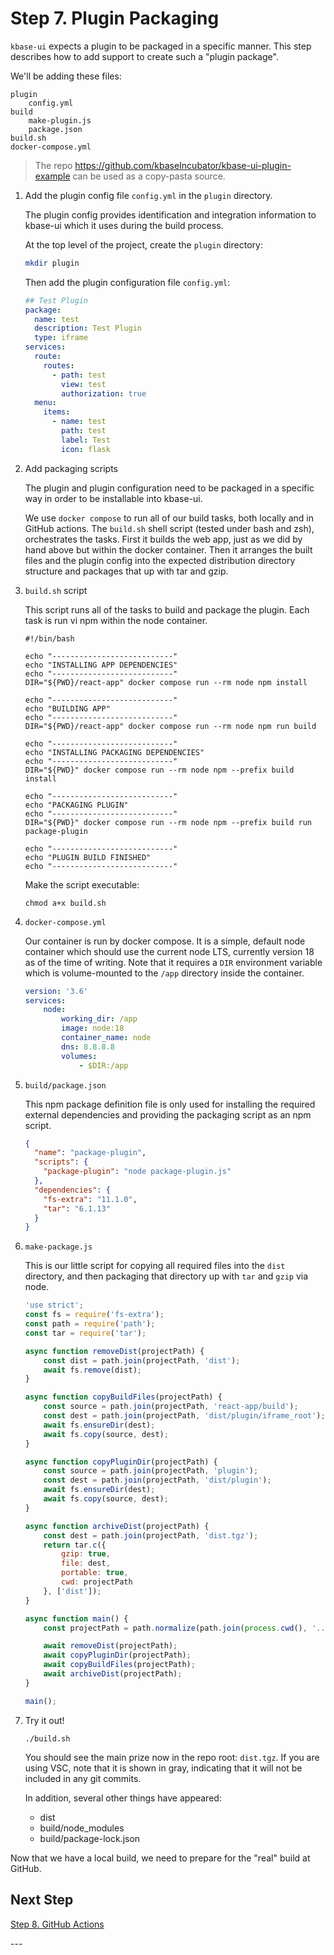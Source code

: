 # Step 7. Plugin Packaging

`kbase-ui` expects a plugin to be packaged in a specific manner. This step describes how to add support to create such a "plugin package".

We'll be adding these files:

```text
plugin
    config.yml
build
    make-plugin.js
    package.json
build.sh
docker-compose.yml
```

> The repo https://github.com/kbaseIncubator/kbase-ui-plugin-example can be used as a copy-pasta source.


1. Add the plugin config file `config.yml` in the `plugin` directory.

   The plugin config provides identification and integration information to kbase-ui which it uses during the build process.

    At the top level of the project, create the `plugin` directory:

     ```bash
     mkdir plugin
     ```

     Then add the plugin configuration file `config.yml`:

     ```yaml
     ## Test Plugin
     package:
       name: test
       description: Test Plugin
       type: iframe
     services:
       route:
         routes:
           - path: test
             view: test
             authorization: true
       menu:
         items:
           - name: test
             path: test
             label: Test
             icon: flask
     
     ```

2. Add packaging scripts

    The plugin and plugin configuration need to be packaged in a specific way in order to be installable into kbase-ui.

    We use `docker compose` to run all of our build tasks, both locally and in GitHub actions. The `build.sh` shell script (tested under bash and zsh), orchestrates the tasks. First it builds the web app, just as we did by hand above but within the docker container. Then it arranges the built files and the plugin config into the expected distribution directory structure and packages that up with tar and gzip.

3. `build.sh` script

    This script runs all of the tasks to build and package the plugin. Each task is run vi npm within the node container.

    ```shell
    #!/bin/bash
    
    echo "---------------------------"
    echo "INSTALLING APP DEPENDENCIES"
    echo "---------------------------"
    DIR="${PWD}/react-app" docker compose run --rm node npm install
    
    echo "---------------------------"
    echo "BUILDING APP"
    echo "---------------------------"
    DIR="${PWD}/react-app" docker compose run --rm node npm run build
    
    echo "---------------------------"
    echo "INSTALLING PACKAGING DEPENDENCIES"
    echo "---------------------------"
    DIR="${PWD}" docker compose run --rm node npm --prefix build install
    
    echo "---------------------------"
    echo "PACKAGING PLUGIN"
    echo "---------------------------"
    DIR="${PWD}" docker compose run --rm node npm --prefix build run package-plugin
    
    echo "---------------------------"
    echo "PLUGIN BUILD FINISHED"
    echo "---------------------------"
    ```

    Make the script executable:

    ```shell
    chmod a+x build.sh
    ```

4. `docker-compose.yml`

    Our container is run by docker compose. It is a simple, default node container which should use the current node LTS, currently version 18 as of the time of writing. Note that it requires a `DIR` environment variable which is volume-mounted to the `/app` directory inside the container.

    ```yaml
    version: '3.6'
    services:
        node:
            working_dir: /app
            image: node:18
            container_name: node
            dns: 8.8.8.8
            volumes:
                - $DIR:/app
    ```

5. `build/package.json`

    This npm package definition file is only used for installing the required external dependencies and providing the packaging script as an npm script.

    ```json
    {
      "name": "package-plugin",
      "scripts": {
        "package-plugin": "node package-plugin.js"
      },
      "dependencies": {
        "fs-extra": "11.1.0",
        "tar": "6.1.13"
      }
    }
    ```

6. `make-package.js`

    This is our little script for copying all required files into the `dist` directory, and then packaging that directory up with `tar` and `gzip` via node.

    ```javascript
    'use strict';
    const fs = require('fs-extra');
    const path = require('path');
    const tar = require('tar');
    
    async function removeDist(projectPath) {
        const dist = path.join(projectPath, 'dist');
        await fs.remove(dist);
    }
    
    async function copyBuildFiles(projectPath) {
        const source = path.join(projectPath, 'react-app/build');
        const dest = path.join(projectPath, 'dist/plugin/iframe_root');
        await fs.ensureDir(dest);
        await fs.copy(source, dest);
    }
    
    async function copyPluginDir(projectPath) {
        const source = path.join(projectPath, 'plugin');
        const dest = path.join(projectPath, 'dist/plugin');
        await fs.ensureDir(dest);
        await fs.copy(source, dest);
    }
    
    async function archiveDist(projectPath) {
        const dest = path.join(projectPath, 'dist.tgz');
        return tar.c({
            gzip: true,
            file: dest,
            portable: true,
            cwd: projectPath
        }, ['dist']);
    }
    
    async function main() {
        const projectPath = path.normalize(path.join(process.cwd(), '..'))
    
        await removeDist(projectPath);
        await copyPluginDir(projectPath);
        await copyBuildFiles(projectPath);
        await archiveDist(projectPath);
    }
    
    main();
    ```

7. Try it out!

   ```shell
   ./build.sh
   ```

   You should see the main prize now in the repo root: `dist.tgz`. If you are using VSC, note that it is shown in gray, indicating that it will not be included in any git commits. 

   In addition, several other things have appeared:
   - dist
   - build/node_modules
   - build/package-lock.json

Now that we have a local build, we need to prepare for the "real" build at GitHub.

## Next Step

[Step 8. GitHub Actions](./7-github-actions)

\---
